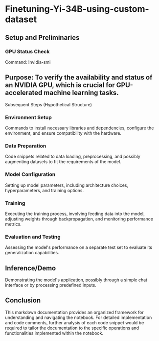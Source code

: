 # Finetuning-Yi-34B-using-custom-dataset


## Setup and Preliminaries

### GPU Status Check

Command: !nvidia-smi
## Purpose: To verify the availability and status of an NVIDIA GPU, which is crucial for GPU-accelerated machine learning tasks.

Subsequent Steps (Hypothetical Structure)

### Environment Setup

Commands to install necessary libraries and dependencies, configure the environment, and ensure compatibility with the hardware.

### Data Preparation

Code snippets related to data loading, preprocessing, and possibly augmenting datasets to fit the requirements of the model.
### Model Configuration

Setting up model parameters, including architecture choices, hyperparameters, and training options.

### Training

Executing the training process, involving feeding data into the model, adjusting weights through backpropagation, and monitoring performance metrics.

### Evaluation and Testing

Assessing the model's performance on a separate test set to evaluate its generalization capabilities.
## Inference/Demo

Demonstrating the model's application, possibly through a simple chat interface or by processing predefined inputs.

## Conclusion
This markdown documentation provides an organized framework for understanding and navigating the notebook. For detailed implementation and code comments, further analysis of each code snippet would be required to tailor the documentation to the specific operations and functionalities implemented within the notebook.
